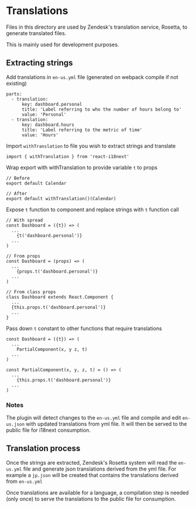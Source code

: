 # Translations
Files in this directory are used by Zendesk's translation service, Rosetta, to generate translated files.

This is mainly used for development purposes.

## Extracting strings
Add translations in `en-us.yml` file (generated on webpack compile if not existing)
```
parts:
  - translation:
      key: dashboard.personal
      title: 'Label referring to who the number of hours belong to'
      value: 'Personal'
  - translation:
      key: dashboard.hours
      title: 'Label referring to the metric of time'
      value: 'Hours'
```

Import `withTranslation` to file you wish to extract strings and translate
```
import { withTranslation } from 'react-i18next'
```
Wrap export with withTranslation to provide variable `t` to props
```
// Before
export default Calendar

// After
export default withTranslation()(Calendar)
```
Expose `t` function to component and replace strings with `t` function call
```
// With spread
const Dashboard = ({t}) => (
  ...
    {t('dashboard.personal')}
  ...
)

// From props
const Dashboard = (props) => (
  ...
    {props.t('dashboard.personal')}
  ...
)

// From class props
class Dashboard extends React.Component {
  ...
  {this.props.t('dashboard.personal')}
  ...
}

```
Pass down `t` constant to other functions that require translations
```
const Dashboard = ({t}) => (
  ...
    PartialComponent(x, y z, t)
  ...
)

const PartialComponent(x, y, z, t) = () => (
  ...
    {this.props.t('dashboard.personal')}
  ...
)
```
### Notes
The plugin will detect changes to the `en-us.yml` file and compile and edit `en-us.json` with updated translations from yml file. It will then be served to the public file for i18next consumption.

## Translation process
Once the strings are extracted, Zendesk's Rosetta system will read the `en-us.yml` file and generate json translations derived from the yml file. For example a `jp.json` will be created that contains the translations derived from `en-us.yml`

Once translations are available for a language, a compilation step is needed (only once) to serve the translations to the public file for consumption.